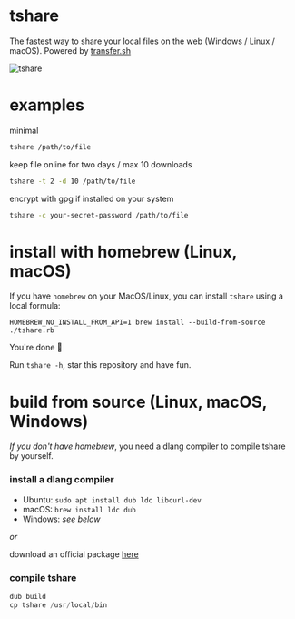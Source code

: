 # tshare

The fastest way to share your local files on the web (Windows / Linux / macOS). Powered by [transfer.sh](https://transfer.sh)

![tshare](https://github.com/trikko/tshare/assets/647157/fd66bb95-a78c-41a6-bca6-e3ba736edcab)

# examples

minimal
```bash
tshare /path/to/file
```

keep file online for two days / max 10 downloads
```bash
tshare -t 2 -d 10 /path/to/file
```

encrypt with gpg if installed on your system
```bash
tshare -c your-secret-password /path/to/file
```

# install with homebrew (Linux, macOS)

If you have ```homebrew``` on your MacOS/Linux, you can install ```tshare``` using a local formula:

```
HOMEBREW_NO_INSTALL_FROM_API=1 brew install --build-from-source ./tshare.rb
```

You're done 🎉 

Run ```tshare -h```, star this repository and have fun. 

# build from source (Linux, macOS, Windows)

_If you don't have homebrew_, you need a dlang compiler to compile tshare by yourself.

### install a dlang compiler
- Ubuntu: ```sudo apt install dub ldc libcurl-dev```
- macOS: ```brew install ldc dub```
- Windows: *see below*
  
*or* 

download an official package [here](https://dlang.org/download.html#dmd)

### compile tshare
```d
dub build
cp tshare /usr/local/bin
```
